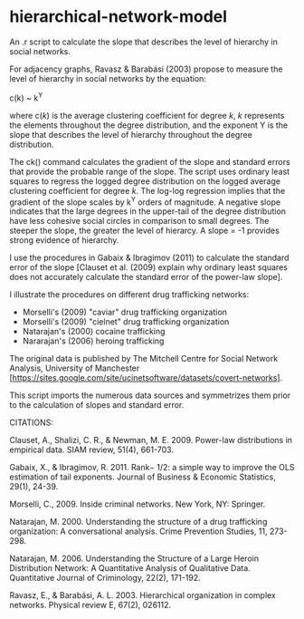 # hierarchical-network-model

An .r script to calculate the slope that describes the level of hierarchy in social networks. 

For adjacency graphs, Ravasz & Barabási (2003) propose to measure the level of hierarchy in social networks by the equation:

c(k) ~ k<sup>Y</sup>

where c(*k*) is the average clustering coefficient for degree *k*, *k* represents the elements throughout the degree distribution, and the exponent Y is the slope that describes the level of hierarchy throughout the degree distribution. 

The ck() command calculates the gradient of the slope and standard errors that provide the probable range of the slope. The script uses ordinary least squares to regress the logged degree distribution on the logged average clustering coefficient for degree *k*. The log-log regression implies that the gradient of the slope scales by k<sup>Y</sup> orders of magnitude. A negative slope indicates that the large degrees in the upper-tail of the degree distribution have less cohesive social circles in comparison to small degrees. The steeper the slope, the greater the level of hierarcy. A slope = -1 provides strong evidence of hierarchy.

I use the procedures in Gabaix & Ibragimov (2011) to calculate the standard error of the slope [Clauset et al. (2009) explain why ordinary least squares does not accurately calculate the standard error of the power-law slope].

I illustrate the procedures on different drug trafficking networks:

  - Morselli's  (2009) "caviar" drug trafficking organization 
  - Morselli's  (2009) "cielnet" drug trafficking organization
  - Natarajan's (2000) cocaine trafficking
  - Nararajan's (2006) heroing trafficking

The original data is published by The Mitchell Centre for Social Network Analysis, University of Manchester [https://sites.google.com/site/ucinetsoftware/datasets/covert-networks].

This script imports the numerous data sources and symmetrizes them prior to the calculation of slopes and standard error.



CITATIONS:

Clauset, A., Shalizi, C. R., & Newman, M. E. 2009. Power-law distributions in empirical data. SIAM review, 51(4), 661-703.

Gabaix, X., & Ibragimov, R. 2011. Rank− 1/2: a simple way to improve the OLS estimation of tail exponents. Journal of Business & Economic Statistics, 29(1), 24-39.

Morselli, C., 2009. Inside criminal networks. New York, NY: Springer.

Natarajan, M. 2000. Understanding the structure of a drug trafficking organization: A conversational analysis. Crime Prevention Studies, 11, 273-298.

Natarajan, M. 2006. Understanding the Structure of a Large Heroin Distribution Network: A Quantitative Analysis of Qualitative Data. Quantitative Journal of Criminology, 22(2), 171-192.

Ravasz, E., & Barabási, A. L. 2003. Hierarchical organization in complex networks. Physical review E, 67(2), 026112.
